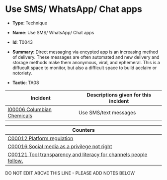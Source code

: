 # Use SMS/ WhatsApp/ Chat apps

* **Type**: Technique

* **Name**: Use SMS/ WhatsApp/ Chat apps

* **Id**: T0043

* **Summary**: Direct messaging via encypted app is an increasing method of delivery. These messages are often automated and new delivery and storage methods make them anonymous, viral, and ephemeral. This is a diffucult space to monitor, but also a difficult space to build acclaim or notoriety.

* **Tactic**: TA08


| Incident | Descriptions given for this incident |
| -------- | -------------------- |
| [I00006 Columbian Chemicals](../incidents/I00006.md) | Use SMS/text messages |



| Counters |
| -------- |
| [C00012 Platform regulation](../counters/C00012.md) |
| [C00016 Social media as a privilege not right](../counters/C00016.md) |
| [C00121 Tool transparency and literacy for channels people follow. ](../counters/C00121.md) |
DO NOT EDIT ABOVE THIS LINE - PLEASE ADD NOTES BELOW